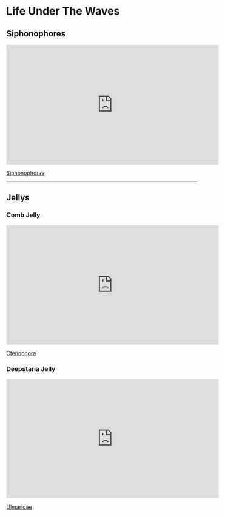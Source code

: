 # Life Under The Waves

## Siphonophores

<iframe width="560" height="315" 
src="https://www.youtube.com/embed/videoseries?list=PL7USVX5ow8v8XlLLZAEUTSowz8hI3wNwy" frameborder="0" allow="accelerometer; autoplay; clipboard-write; encrypted-media; gyroscope; picture-in-picture" allowfullscreen>
</iframe>

[Siphonophorae](https://en.wikipedia.org/wiki/Siphonophorae)

-------

## Jellys

### Comb Jelly

<iframe width="560" height="315" src="https://www.youtube.com/embed/bW3sqB7RTIc" frameborder="0" allow="accelerometer; autoplay; clipboard-write; encrypted-media; gyroscope; picture-in-picture" allowfullscreen></iframe>

[Ctenophora](https://en.wikipedia.org/wiki/Ctenophora)

### Deepstaria Jelly

<iframe width="560" height="315" src="https://www.youtube.com/embed/s8LuZD4Klbg" frameborder="0" allow="accelerometer; autoplay; clipboard-write; encrypted-media; gyroscope; picture-in-picture" allowfullscreen></iframe>

[Ulmaridae](https://en.wikipedia.org/wiki/Ulmaridae)
